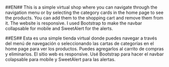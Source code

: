 ##EN##
This is a simple virtual shop where you can navigate through the navigation menu or by selecting the category cards in the home page to see the products. You can add them to the shopping cart and remove them from it.
The website is responsive. 
I used Bootstrap to make the navbar collapsable for mobile and SweetAlert for the alerts.

##ES##
Esta es una simple tienda virtual donde puedes navegar a través del menú de navegación o seleccionando las cartas de categorías en el home page para ver los productos. Puedes agregarlos al carrito de compras y eliminarlos.
El sitio web es responsive.
Usé Bootstrap para hacer el navbar colapsable para mobile y SweetAlert para las alertas.
